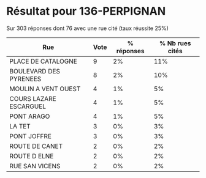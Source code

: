 # Résultat pour 136-PERPIGNAN

Sur 303 réponses dont 76 avec une rue cité (taux réussite 25%)

| Rue | Vote | % réponses | % Nb rues cités|
|-----|------|------------|----------------|
| PLACE DE CATALOGNE | 9 | 2% | 11%|
| BOULEVARD DES PYRENEES | 8 | 2% | 10%|
| MOULIN A VENT OUEST | 4 | 1% | 5%|
| COURS LAZARE ESCARGUEL | 4 | 1% | 5%|
| PONT ARAGO | 4 | 1% | 5%|
| LA TET | 3 | 0% | 3%|
| PONT JOFFRE | 3 | 0% | 3%|
| ROUTE DE CANET | 2 | 0% | 2%|
| ROUTE D ELNE | 2 | 0% | 2%|
| RUE SAN VICENS | 2 | 0% | 2%|
